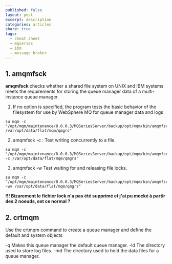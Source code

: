 ```yaml
---
published: false
layout: post
excerpt: description
categories: articles
share: true
tags:
  - cheat sheet
  - mqseries
  - ibm
  - message broker
---
```

## 1. amqmfsck
**amqmfsck** checks whether a shared file system on UNIX and IBM systems meets the requirements for storing the queue manager data of a multi-instance queue manager. 

1. If no option is specified, the program tests the basic behavior of the filesystem for use by WebSphere MQ for queue manager data and logs
```shell
su mqm -c "/opt/mqm/maintenance/8.0.0.3/MQSeriesServer/backup/opt/mqm/bin/amqmfsck /var/opt/data/flat/mqm/qmgrs"
```

2. amqmfsck -c : Test writing concurrently to a file.
```shell
su mqm -c "/opt/mqm/maintenance/8.0.0.3/MQSeriesServer/backup/opt/mqm/bin/amqmfsck -c /var/opt/data/flat/mqm/qmgrs"
```

3.  amqmfsck -w   Test waiting for and releasing file locks.
```shell
su mqm -c "/opt/mqm/maintenance/8.0.0.3/MQSeriesServer/backup/opt/mqm/bin/amqmfsck -wv /var/opt/data/flat/mqm/qmgrs"
```
**!!! Bizarement le fichier lock n'a pas été supprimé et j'ai pu mocké à partir des 2 noeuds, est ce normal ?**

## 2. crtmqm
Use the crtmqm command to create a queue manager and define the default and system objects

-q Makes this queue manager the default queue manager. 
-ld The directory used to store log files. 
-md The directory used to hold the data files for a queue manager. 
